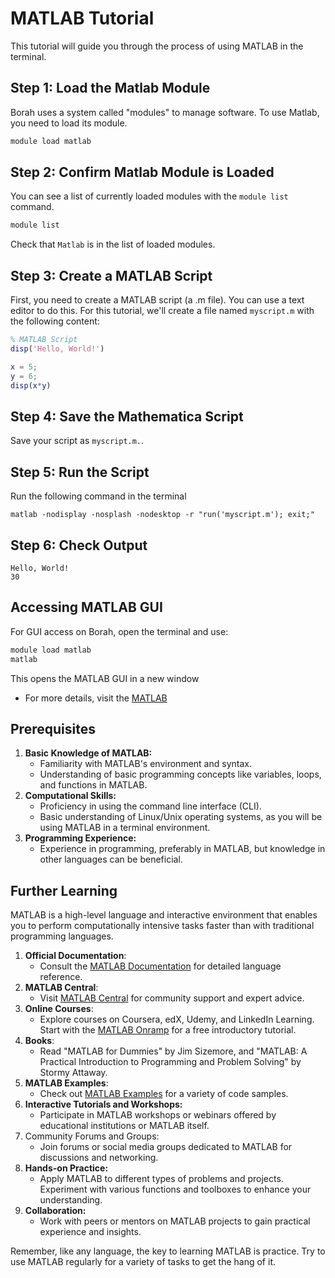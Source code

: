 # MATLAB Tutorial

This tutorial will guide you through the process of using MATLAB in the terminal.

## Step 1: Load the Matlab Module

Borah uses a system called "modules" to manage software. To use Matlab, you need to load its module. 

```bash
module load matlab
```

## Step 2: Confirm Matlab Module is Loaded

You can see a list of currently loaded modules with the `module list` command. 

```bash
module list
```
Check that `Matlab` is in the list of loaded modules. 


## Step 3: Create a MATLAB Script

First, you need to create a MATLAB script (a .m file). You can use a text editor to do this. For this tutorial, we'll create a file named `myscript.m` with the following content:

```matlab
% MATLAB Script
disp('Hello, World!')

x = 5;
y = 6;
disp(x*y)
```

## Step 4: Save the Mathematica Script
Save your script as `myscript.m.`. 

## Step 5: Run the Script
Run the following command in the terminal 

`matlab -nodisplay -nosplash -nodesktop -r "run('myscript.m'); exit;"`

## Step 6: Check Output

```
Hello, World!
30
```

## Accessing MATLAB GUI

For GUI access on Borah, open the terminal and use:
```bash
module load matlab
matlab
```

This opens the MATLAB GUI in a new window

- For more details, visit the [MATLAB](https://www.boisestate.edu/rcs/matlab/)

## Prerequisites
1. **Basic Knowledge of MATLAB:**
    - Familiarity with MATLAB's environment and syntax.
    - Understanding of basic programming concepts like variables, loops, and functions in MATLAB.
2. **Computational Skills:**
    - Proficiency in using the command line interface (CLI).
    - Basic understanding of Linux/Unix operating systems, as you will be using MATLAB in a terminal environment.
3. **Programming Experience:**
    - Experience in programming, preferably in MATLAB, but knowledge in other languages can be beneficial.

## Further Learning

MATLAB is a high-level language and interactive environment that enables you to perform computationally intensive tasks faster than with traditional programming languages.

1. **Official Documentation**: 
    - Consult the [MATLAB Documentation](https://www.mathworks.com/help/matlab/) for detailed language reference.
2. **MATLAB Central**: 
    - Visit [MATLAB Central](https://www.mathworks.com/matlabcentral/) for community support and expert advice.
3. **Online Courses**: 
    -  Explore courses on Coursera, edX, Udemy, and LinkedIn Learning. Start with the [MATLAB Onramp](https://www.mathworks.com/learn/tutorials/matlab-onramp.html) for a free introductory tutorial.
4. **Books**: 
    - Read "MATLAB for Dummies" by Jim Sizemore, and "MATLAB: A Practical Introduction to Programming and Problem Solving" by Stormy Attaway.
5. **MATLAB Examples**:
    - Check out [MATLAB Examples](https://www.mathworks.com/examples/matlab) for a variety of code samples.
6. **Interactive Tutorials and Workshops:**
    - Participate in MATLAB workshops or webinars offered by educational institutions or MATLAB itself.
7. Community Forums and Groups:
    - Join forums or social media groups dedicated to MATLAB for discussions and networking.
8. **Hands-on Practice:**
    - Apply MATLAB to different types of problems and projects. Experiment with various functions and toolboxes to enhance your understanding.
9. **Collaboration:**
    - Work with peers or mentors on MATLAB projects to gain practical experience and insights.
  
Remember, like any language, the key to learning MATLAB is practice. Try to use MATLAB regularly for a variety of tasks to get the hang of it.


